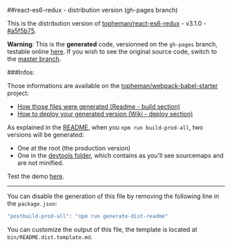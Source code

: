 ##react-es6-redux - distribution version (gh-pages branch)

This is the distribution version of [topheman/react-es6-redux](https://github.com/topheman/react-es6-redux) - v3.1.0 - [#a5f5b75](https://github.com/topheman/react-es6-redux/tree/a5f5b75e37d9ade51ab861f37c395b9ec6794083).

**Warning**: This is the **generated** code, versionned on the `gh-pages` branch, testable online [here](https://topheman.github.io/react-es6-redux/). If you wish to see the original source code, switch to the [master branch](https://github.com/topheman/react-es6-redux).

###Infos:

Those informations are available on the [topheman/webpack-babel-starter](https://github.com/topheman/webpack-babel-starter) project:

* [How those files were generated (Readme - build section)](https://github.com/topheman/webpack-babel-starter#build)
* [How to deploy your generated version (Wiki - deploy section)](https://github.com/topheman/webpack-babel-starter/wiki#deploy)

As explained in the [README](https://github.com/topheman/react-es6-redux#build), when you `npm run build-prod-all`, two versions will be generated:

* One at the root (the production version)
* One in the [devtools folder](https://github.com/topheman/react-es6-redux/tree/gh-pages/devtools), which contains as you'll see sourcemaps and are not minified.

Test the demo [here](https://topheman.github.io/react-es6-redux/).

------

You can disable the generation of this file by removing the following line in the `package.json`:

```js
"postbuild-prod-all": "npm run generate-dist-readme"
```

You can customize the output of this file, the template is located at `bin/README.dist.template.md`.
